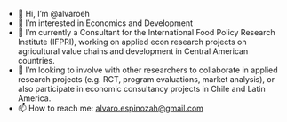 - 👋 Hi, I’m @alvaroeh
- 👀 I’m interested in Economics and Development
- 🌱 I’m currently a Consultant for the International Food Policy Research Institute (IFPRI), working on applied econ research projects on agricultural value chains and development in Central American countries.
- 💞️ I’m looking to involve with other researchers to collaborate in applied research projects (e.g. RCT, program evaluations, market analysis), or also participate in economic consultancy projects in Chile and Latin America.
- 📫 How to reach me: alvaro.espinozah@gmail.com

<!---
alvaroeh/alvaroeh is a ✨ special ✨ repository because its `README.md` (this file) appears on your GitHub profile.
You can click the Preview link to take a look at your changes.
--->
